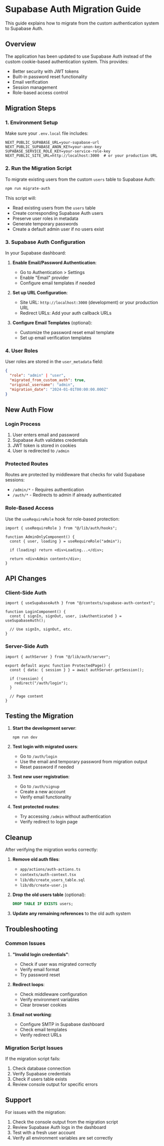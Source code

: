 # Supabase Auth Migration Guide

This guide explains how to migrate from the custom authentication system to Supabase Auth.

## Overview

The application has been updated to use Supabase Auth instead of the custom cookie-based authentication system. This provides:

- Better security with JWT tokens
- Built-in password reset functionality
- Email verification
- Session management
- Role-based access control

## Migration Steps

### 1. Environment Setup

Make sure your `.env.local` file includes:

```env
NEXT_PUBLIC_SUPABASE_URL=your-supabase-url
NEXT_PUBLIC_SUPABASE_ANON_KEY=your-anon-key
SUPABASE_SERVICE_ROLE_KEY=your-service-role-key
NEXT_PUBLIC_SITE_URL=http://localhost:3000  # or your production URL
```

### 2. Run the Migration Script

To migrate existing users from the custom `users` table to Supabase Auth:

```bash
npm run migrate-auth
```

This script will:
- Read existing users from the `users` table
- Create corresponding Supabase Auth users
- Preserve user roles in metadata
- Generate temporary passwords
- Create a default admin user if no users exist

### 3. Supabase Auth Configuration

In your Supabase dashboard:

1. **Enable Email/Password Authentication**:
   - Go to Authentication > Settings
   - Enable "Email" provider
   - Configure email templates if needed

2. **Set up URL Configuration**:
   - Site URL: `http://localhost:3000` (development) or your production URL
   - Redirect URLs: Add your auth callback URLs

3. **Configure Email Templates** (optional):
   - Customize the password reset email template
   - Set up email verification templates

### 4. User Roles

User roles are stored in the `user_metadata` field:

```json
{
  "role": "admin" | "user",
  "migrated_from_custom_auth": true,
  "original_username": "admin",
  "migration_date": "2024-01-01T00:00:00.000Z"
}
```

## New Auth Flow

### Login Process

1. User enters email and password
2. Supabase Auth validates credentials
3. JWT token is stored in cookies
4. User is redirected to `/admin`

### Protected Routes

Routes are protected by middleware that checks for valid Supabase sessions:

- `/admin/*` - Requires authentication
- `/auth/*` - Redirects to admin if already authenticated

### Role-Based Access

Use the `useRequireRole` hook for role-based protection:

```tsx
import { useRequireRole } from "@/lib/auth/hooks";

function AdminOnlyComponent() {
  const { user, loading } = useRequireRole("admin");
  
  if (loading) return <div>Loading...</div>;
  
  return <div>Admin content</div>;
}
```

## API Changes

### Client-Side Auth

```tsx
import { useSupabaseAuth } from "@/contexts/supabase-auth-context";

function LoginComponent() {
  const { signIn, signOut, user, isAuthenticated } = useSupabaseAuth();
  
  // Use signIn, signOut, etc.
}
```

### Server-Side Auth

```tsx
import { authServer } from "@/lib/auth/server";

export default async function ProtectedPage() {
  const { data: { session } } = await authServer.getSession();
  
  if (!session) {
    redirect("/auth/login");
  }
  
  // Page content
}
```

## Testing the Migration

1. **Start the development server**:
   ```bash
   npm run dev
   ```

2. **Test login with migrated users**:
   - Go to `/auth/login`
   - Use the email and temporary password from migration output
   - Reset password if needed

3. **Test new user registration**:
   - Go to `/auth/signup`
   - Create a new account
   - Verify email functionality

4. **Test protected routes**:
   - Try accessing `/admin` without authentication
   - Verify redirect to login page

## Cleanup

After verifying the migration works correctly:

1. **Remove old auth files**:
   - `app/actions/auth-actions.ts`
   - `contexts/auth-context.tsx`
   - `lib/db/create_users_table.sql`
   - `lib/db/create-user.js`

2. **Drop the old users table** (optional):
   ```sql
   DROP TABLE IF EXISTS users;
   ```

3. **Update any remaining references** to the old auth system

## Troubleshooting

### Common Issues

1. **"Invalid login credentials"**:
   - Check if user was migrated correctly
   - Verify email format
   - Try password reset

2. **Redirect loops**:
   - Check middleware configuration
   - Verify environment variables
   - Clear browser cookies

3. **Email not working**:
   - Configure SMTP in Supabase dashboard
   - Check email templates
   - Verify redirect URLs

### Migration Script Issues

If the migration script fails:

1. Check database connection
2. Verify Supabase credentials
3. Check if users table exists
4. Review console output for specific errors

## Support

For issues with the migration:

1. Check the console output from the migration script
2. Review Supabase Auth logs in the dashboard
3. Test with a fresh user account
4. Verify all environment variables are set correctly
